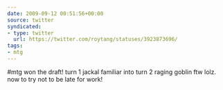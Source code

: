 ```yaml
---
date: 2009-09-12 00:51:56+00:00
source: twitter
syndicated:
- type: twitter
  url: https://twitter.com/roytang/statuses/3923873696/
tags:
- mtg
---
```


#mtg won the draft! turn 1 jackal familiar into turn 2 raging goblin ftw lolz. now to try not to be late for work!